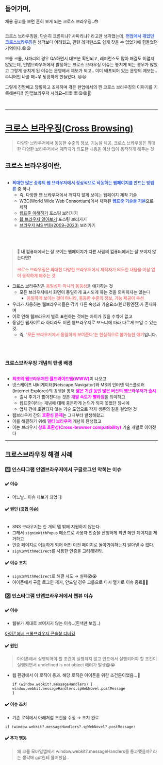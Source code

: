 <h2 id="들어가며">들어가며,</h2>
<p>채용 공고를 보면 흔히 보게 되는 크로스 브라우징..😳</p>
<p><img alt="" src="https://velog.velcdn.com/images/april_5/post/aab63602-d8a1-4fb1-9a64-3fa394442d87/image.png" /></p>
<p>크로스 브라우징을, 단순히 크롬이냐? 사파리냐? 라고만 생각했는데, 
<span style="color: royalblue;"><strong>현업에서 겪었던 크로스브라우징</strong></span>은 
생각보다 어려웠고, 관련 레퍼런스도 쉽게 찾을 수 없었기에 힘들었던 기억이다.😩😩</p>
<p>보통 크롬, 사파리의 경우 QA하면서 대부분 확인되고, 레퍼런스도 많아 해결도 어렵지 않았는데,
인앱브라우저에서 발생하는 크로스 브라우징 이슈는 놓치게 되는 경우가 많았고
그렇게 놓치게 된 이슈는 운영에서 제보가 되고.. 이미 배포되어 있는 운영의 제보는.. 
주니어인 나를 매<del>~</del>우 당황하게 만들었다..😫😫</p>
<p>그렇게 진땀빼고 당황하고 조치하며 겪은
현업에서의 찐 크로스 브라우징의 이야기를 기록해본다!!
(인앱브라우저 시러요<del>~</del>!!!!!!!!!!!😩😫🤬)</p>
<br />


<hr />
<h1 id="크로스-브라우징cross-browsing"><a href="https://blog.naver.com/patchwork_corp/222412585449">크로스 브라우징(Cross Browsing)</a></h1>
<blockquote>
<p>다양한 브라우저에서 동등한 수준의 정보, 기능을 제공.
크로스 브라우징은 최대한 다양한 브라우저에서 제작자가 의도한 내용을 이상 없이 동작하게 해주는 것 </p>
</blockquote>
<h2 id="크로스-브라우징이란">크로스 브라우징이란,</h2>
<p><img alt="" src="https://velog.velcdn.com/images/april_5/post/a429cdd5-5aac-43a3-a73d-d9fcfd0f07f3/image.png" /></p>
<ul>
<li><span style="color: royalblue;"><strong>최대한 많은 종류의 웹 브라우저에서 정상적으로 작동하는 웹페이지를 만드는 방법론</strong></span> 중 하나<ul>
<li>즉, 다양한 웹 브라우저에서 깨지지 않게 보이는 웹페이지 제작 기술</li>
<li>W3C(World Wide Web Consortium)에서 채택된 <span style="color: royalblue;"><strong>웹표준 기술을 기본</strong></span>으로 제작</li>
<li><a href="https://blog.naver.com/PostView.naver?blogId=patchwork_corp&amp;logNo=222380424899&amp;categoryNo=1&amp;parentCategoryNo=0&amp;viewDate=&amp;currentPage=1&amp;postListTopCurrentPage=&amp;from=postList&amp;userTopListOpen=true&amp;userTopListCount=5&amp;userTopListManageOpen=false&amp;userTopListCurrentPage=1">웹표준 이해하기</a> 포스팅 보러가기</li>
<li><a href="https://blog.naver.com/PostView.naver?blogId=patchwork_corp&amp;logNo=222392635153&amp;categoryNo=1&amp;parentCategoryNo=0&amp;viewDate=&amp;currentPage=1&amp;postListTopCurrentPage=&amp;from=postList&amp;userTopListOpen=true&amp;userTopListCount=5&amp;userTopListManageOpen=false&amp;userTopListCurrentPage=1">웹 브라우저 알아보기</a> 포스팅 보러가기</li>
<li><a href="https://www.youtube.com/watch?v=aTrYB2BunHE">브라우저 MS 변화(2009~2023)</a> 보러가기
<img alt="" src="https://velog.velcdn.com/images/april_5/post/4480c697-91b4-4b96-802d-d6ef96e3c808/image.png" /></li>
</ul>
</li>
</ul>
<p><br /><br /></p>
<blockquote>
<h4 id="🤔-내-컴퓨터에서는-잘-보이는-웹페이지가-다른-사람의-컴퓨터에서는-잘-보이지-않는다면">🤔 내 컴퓨터에서는 잘 보이는 웹페이지가 다른 사람의 컴퓨터에서는 잘 보이지 않는다면?</h4>
<p><span style="color: lightcoral;"><strong>크로스 브라우징은 최대한 다양한 브라우저에서 제작자가 의도한 내용을 이상 없이 동작하게 해주는 것</strong></span></p>
</blockquote>
<ul>
<li>크로스 브라우징은 <span style="color: lightcoral;"><strong>동일성이 아니라 동등성</strong></span>을 얘기하는 것<ul>
<li>모든 브라우저에서 화면이 동일하게 표시되게 하는 것을 의미하지는 않는다<ul>
<li><span style="color: lightcoral;"><strong>동일하게 보이는 것이 아니라, 동등한 수준의 정보, 기능 제공이 우선</strong></span></li>
</ul>
</li>
</ul>
</li>
<li>우리가 사용하는 웹브라우저들은 각기 다른 속성과 기술요소(렌더링엔진)가 존재하며</li>
<li>이로 인해 웹브라우저 별로 표현하는 것에는 차이가 있을 수밖에 없고</li>
<li>동일한 웹사이트라 하더라도 어떤 웹브라우저로 보느냐에 따라 다르게 보일 수 있는 것.<ul>
<li>즉, <span style="color: lightcoral;"><strong>'모든 브라우저에서 동일하게 보여준다'는 현실적으로 불가능한 얘기</strong></span>입니다.</li>
</ul>
</li>
</ul>
<br />
<br />

<h3 id="크로스브라우징-개념의-탄생-배경">크로스브라우징 개념의 탄생 배경</h3>
<p><img alt="" src="https://velog.velcdn.com/images/april_5/post/6ce435d9-ce2f-4759-85fb-c4b5f382cdca/image.png" /></p>
<ul>
<li><span style="color: fuchsia;"><strong>최초의 웹브라우저인 월드와이드웹(WWW)</strong></span>이 나오고 </li>
<li>넷스케이프 내비게이터(Netscape Navigator)와 MS의 인터넷 익스플로러(Internet Explorer)의 경쟁을 통해 <span style="color: fuchsia;"><strong>짧은 기간 동안 많은 버전의 웹브라우저가 출시</strong></span><ul>
<li>출시 주기가 짧아진다는 것은 <span style="color: fuchsia;"><strong>개발 속도가 빨라짐</strong></span>을 의미하고</li>
<li>웹표준이라는 개념에 대해 충분하게 논의가 되지 못했던 당시에 </li>
<li>업체 간에 호환되지 않는 기술 도입으로 각자 생존의 길을 걸었던 것</li>
</ul>
</li>
<li>웹브라우저 간의 <span style="color: fuchsia;"><strong>호환성 문제</strong></span>는 그때부터 발생해왔고</li>
<li>이를 해결하기 위해 <span style="color: fuchsia;"><strong>멀티 브라우저</strong></span> 개념이 탄생했고</li>
<li>이는 브라우저 <span style="color: fuchsia;"><strong>상호 호환성(Cross-browser compatibility)</strong></span> 기술 개발로 이어졌다</li>
</ul>
<hr />
<h2 id="크로스브라우징-해결-사례">크로스브라우징 해결 사례</h2>
<h3 id="1️⃣-인스타그램-인앱브라우저에서-구글로그인-막히는-이슈">1️⃣ 인스타그램 인앱브라우저에서 구글로그인 막히는 이슈</h3>
<h4 id="✔️-이슈">✔️ 이슈</h4>
<ul>
<li>어느날.. 이슈 제보가 되었다!
<img alt="" src="https://velog.velcdn.com/images/april_5/post/876e6320-486c-4a99-891d-b0a16e093168/image.png" /></li>
</ul>
<h4 id="✔️-원인-깃헙-이슈">✔️ 원인 <a href="https://github.com/firebase/firebase-js-sdk/issues/4421">(깃헙 이슈)</a></h4>
<p><img alt="" src="https://velog.velcdn.com/images/april_5/post/d1f8deca-7ab9-462e-8678-3e8aa6dcb9af/image.png" /></p>
<ul>
<li>SNS 브라우저는 한 개의 탭 밖에 지원하지 않는다. </li>
<li>그래서 <code>signinWithPopup</code> 메소드로 사용자 인증을 진행하게 되면 메인 페이지를 제거하고 </li>
<li>인증 페이지로 이동하게 되어 어떤 이전 페이지로 돌아가야하는지 알아낼 수 없다. </li>
<li><code>signInWithRedirect</code>를 사용한 인증을 고려해봐라.</li>
</ul>
<h4 id="✔️-이슈-조치">✔️ 이슈 조치</h4>
<ul>
<li><code>signInWithRedirect</code>로 해결 시도 → 실패😱😭</li>
<li>아이폰에서 구글 로그인 제거, 안드일 경우 크롬으로 다시 열기로 이슈 종료🫠🫠</li>
</ul>
<h3 id="2️⃣-인스타그램-인앱브라우저에서-웹뷰-이슈">2️⃣ 인스타그램 인앱브라우저에서 웹뷰 이슈</h3>
<h4 id="✔️-이슈-1">✔️ 이슈</h4>
<ul>
<li>웹뷰가 제대로 보여지지 않는 이슈..(흰색만 보임..)</li>
</ul>
<p><a href="https://m.blog.naver.com/1231jjong/221795837805">아이폰에서 크롬브라우저 콘솔창 디버깅</a>
<img alt="" src="https://velog.velcdn.com/images/april_5/post/1d55f9ff-3e89-4c94-8e46-bf00719ec937/image.png" /></p>
<h4 id="✔️-원인">✔️ 원인</h4>
<blockquote>
<p>아이폰에서 실행되어야 할 조건이 실행되지 않고 안드에서 실행되어야 할 조건이 실행되면서 undefined is not object 에러가 발생😱😭</p>
</blockquote>
<ul>
<li><p>웹 환경에서 이 로직이 통과. 해당 로직은 아이폰을 위한 조건문이었음...🫠</p>
<pre><code class="language-ts">if (window.webkit?.messageHandlers) {
window.webkit.messageHandlers.spWebNovel.postMessage
}
</code></pre>
</li>
</ul>
<h4 id="✔️-이슈-조치-1">✔️ 이슈 조치</h4>
<ul>
<li>기존 로직에서 아래처럼 조건을 수정 → 조치 완료</li>
</ul>
<pre><code>if (window.webkit?.messageHandlers?.spWebNovel?.postMessage)
</code></pre><h4 id="✔️-추가-행동">✔️ 추가 행동</h4>
<blockquote>
<p>왜 크롬 모바일앱에서 window.webkit?.messageHandlers를 통과했을까? 라는 생각에 gpt한테 물어봤음..</p>
</blockquote>
<p><img alt="" src="https://velog.velcdn.com/images/april_5/post/3cb182be-adaa-45ab-9b5c-621d81b9b0e2/image.png" /></p>
<p><br /><br /><br /></p>